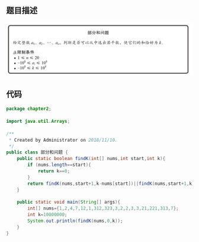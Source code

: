## 题目描述

![image](https://github.com/liusiqincoder/-oj-/blob/master/tiaozhanchengxusheji/picture/%E9%83%A8%E5%88%86%E5%92%8C%E9%97%AE%E9%A2%98.png)

##  代码

```java
package chapter2;

import java.util.Arrays;

/**
 * Created by Administrator on 2018/11/10.
 */
public class 部分和问题 {
    public static boolean findK(int[] nums,int start,int k){
        if (nums.length==start){
            return k==0;
        }
        return findK(nums,start+1,k-nums[start])||findK(nums,start+1,k);
    }

    public static void main(String[] args){
        int[] nums={1,2,4,7,12,1,312,323,3,2,2,3,3,21,221,313,7};
        int k=10000000;
        System.out.println(findK(nums,0,k));
    }
}

```

